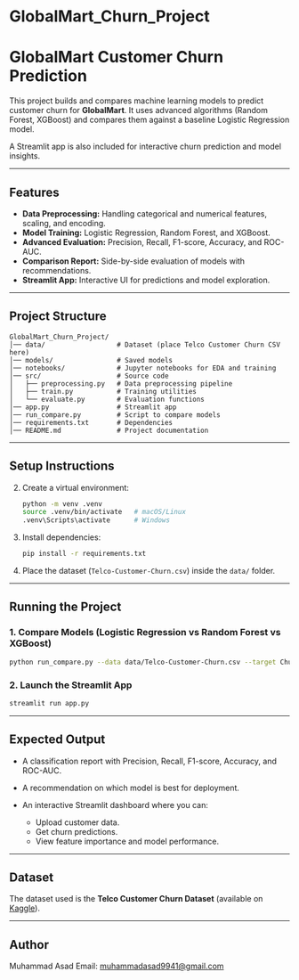 # GlobalMart_Churn_Project

#  GlobalMart Customer Churn Prediction

This project builds and compares machine learning models to predict customer churn for **GlobalMart**. It uses advanced algorithms (Random Forest, XGBoost) and compares them against a baseline Logistic Regression model.

A Streamlit app is also included for interactive churn prediction and model insights.

---

##  Features

* **Data Preprocessing:** Handling categorical and numerical features, scaling, and encoding.
* **Model Training:** Logistic Regression, Random Forest, and XGBoost.
* **Advanced Evaluation:** Precision, Recall, F1-score, Accuracy, and ROC-AUC.
* **Comparison Report:** Side-by-side evaluation of models with recommendations.
* **Streamlit App:** Interactive UI for predictions and model exploration.

---

##  Project Structure

```
GlobalMart_Churn_Project/
│── data/                  # Dataset (place Telco Customer Churn CSV here)
│── models/                # Saved models
│── notebooks/             # Jupyter notebooks for EDA and training
│── src/                   # Source code
│   ├── preprocessing.py   # Data preprocessing pipeline
│   ├── train.py           # Training utilities
│   └── evaluate.py        # Evaluation functions
│── app.py                 # Streamlit app
│── run_compare.py         # Script to compare models
│── requirements.txt       # Dependencies
│── README.md              # Project documentation
```

---

##  Setup Instructions


2. Create a virtual environment:

   ```bash
   python -m venv .venv
   source .venv/bin/activate   # macOS/Linux
   .venv\Scripts\activate      # Windows
   ```

3. Install dependencies:

   ```bash
   pip install -r requirements.txt
   ```

4. Place the dataset (`Telco-Customer-Churn.csv`) inside the `data/` folder.

---

##  Running the Project

### 1. Compare Models (Logistic Regression vs Random Forest vs XGBoost)

```bash
python run_compare.py --data data/Telco-Customer-Churn.csv --target Churn --test-size 0.25 --preferred-metric f1
```

### 2. Launch the Streamlit App

```bash
streamlit run app.py
```

---

##  Expected Output

* A classification report with Precision, Recall, F1-score, Accuracy, and ROC-AUC.
* A recommendation on which model is best for deployment.
* An interactive Streamlit dashboard where you can:

  * Upload customer data.
  * Get churn predictions.
  * View feature importance and model performance.

---

##  Dataset

The dataset used is the **Telco Customer Churn Dataset** (available on [Kaggle](https://www.kaggle.com/datasets/blastchar/telco-customer-churn)).

---


## Author

Muhammad Asad
Email: [muhammadasad9941@gmail.com](mailto:muhammadasad9941@gmail.com)
